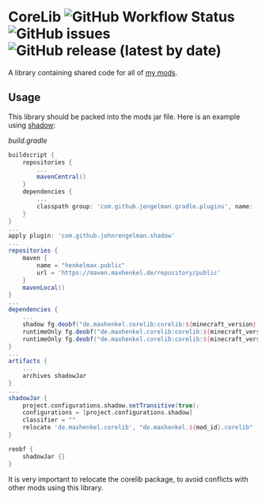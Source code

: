 # CoreLib ![GitHub Workflow Status](https://img.shields.io/github/workflow/status/henkelmax/corelib/Build) ![GitHub issues](https://img.shields.io/github/issues-raw/henkelmax/corelib) ![GitHub release (latest by date)](https://img.shields.io/github/v/release/henkelmax/corelib)

A library containing shared code for all of [my mods](https://modrepo.de/minecraft).

## Usage

This library should be packed into the mods jar file.
Here is an example using [shadow](https://github.com/johnrengelman/shadow):

*build.gradle*
``` groovy
buildscript {
    repositories {
        ...
        mavenCentral()
    }
    dependencies {
        ...
        classpath group: 'com.github.jengelman.gradle.plugins', name: 'shadow', version: '4.0.4'
    }
}
...
apply plugin: 'com.github.johnrengelman.shadow'
...
repositories {
    maven {
        name = "henkelmax.public"
        url = 'https://maven.maxhenkel.de/repository/public'
    }
    mavenLocal()
}
...
dependencies {
    ...
    shadow fg.deobf("de.maxhenkel.corelib:corelib:${minecraft_version}-${corelib_version}:api")
    runtimeOnly fg.deobf("de.maxhenkel.corelib:corelib:${minecraft_version}-${corelib_version}")
    runtimeOnly fg.deobf("de.maxhenkel.corelib:corelib:${minecraft_version}-${corelib_version}:javadoc")
}
...
artifacts {
    ...
    archives shadowJar
}
...
shadowJar {
    project.configurations.shadow.setTransitive(true);
    configurations = [project.configurations.shadow]
    classifier = ""
    relocate 'de.maxhenkel.corelib', "de.maxhenkel.${mod_id}.corelib"
}

reobf {
    shadowJar {}
}
```

It is very important to relocate the corelib package, to avoid conflicts with other mods using this library.
